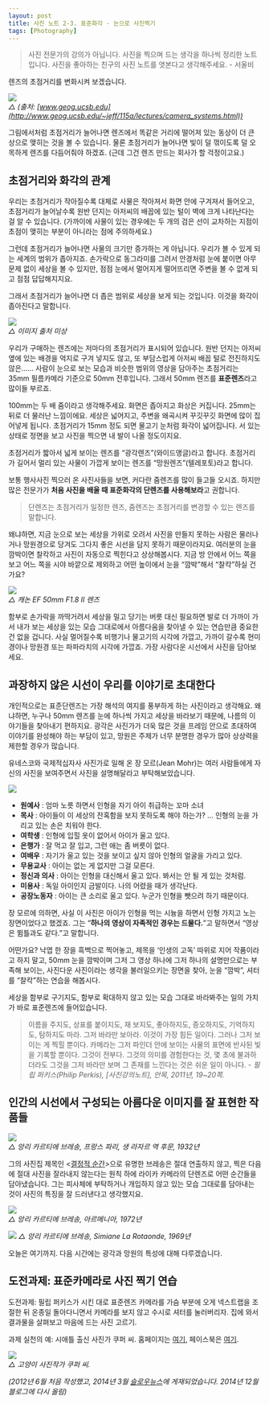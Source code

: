 ```yaml
---
layout: post
title: 사진 노트 2-3. 표준화각 - 눈으로 사진찍기
tags: [Photography] 
---
```


> 사진 전문가의 강의가 아닙니다. 사진을 찍으며 드는 생각을 하나씩 정리한 노트입니다. 사진을 좋아하는 친구의 사진 노트를 엿본다고 생각해주세요. - 서울비

렌즈의 초점거리를 변화시켜 보겠습니다.

![](https://lh5.googleusercontent.com/-Tk7yPoJ66PE/VIprsO-2pSI/AAAAAAABTd4/n3ZjKxq8Ee4/s0/01.jpg)   
*△ (출처: [www.geog.ucsb.edu](http://www.geog.ucsb.edu/~jeff/115a/lectures/camera_systems.html))*

그림에서처럼 초점거리가 늘어나면 렌즈에서 똑같은 거리에 떨어져 있는 동상이 더 큰 상으로 맺히는 것을 볼 수 있습니다. 물론 초점거리가 늘어나면 빛이 덜 꺾이도록 덜 오목하게 렌즈를 다듬어줘야 하겠죠. (근데 그건 렌즈 만드는 회사가 할 걱정이고요.)

<div id="toc"><p class="toc_title"></p></div>

## 초점거리와 화각의 관계

우리는 초점거리가 작아질수록 대체로 사물은 작아져서 화면 안에 구겨져서 들어오고, 초점거리가 늘어날수록 원반 던지는 아저씨의 배꼽에 있는 털이 벽에 크게 나타난다는 걸 알 수 있습니다. (가까이에 사물이 있는 경우에는 두 개의 검은 선이 교차하는 지점이 초점이 맺히는 부분이 아니라는 점에 주의하세요.)

그런데 초점거리가 늘어나면 사물의 크기만 증가하는 게 아닙니다. 우리가 볼 수 있게 되는 세계의 범위가 좁아지죠. 손가락으로 동그라미를 그려서 안경처럼 눈에 붙이면 아무 문제 없이 세상을 볼 수 있지만, 점점 눈에서 멀어지게 떨어뜨리면 주변을 볼 수 없게 되고 점점 답답해지지요.

그래서 초점거리가 늘어나면 더 좁은 범위로 세상을 보게 되는 것입니다. 이것을 화각이 좁아진다고 말합니다.

![](https://lh6.googleusercontent.com/-qwlTjM9aa5I/VIprul5ZsII/AAAAAAABTeA/sPcQ86JhbYY/s0/02.jpg)   
*△ 이미지 출처 미상*

우리가 구매하는 렌즈에는 저마다의 초점거리가 표시되어 있습니다. 원반 던지는 아저씨 옆에 있는 배경을 억지로 구겨 넣지도 않고, 또 부담스럽게 아저씨 배꼽 털로 전진하지도 않은…… 사람이 눈으로 보는 모습과 비슷한 범위의 영상을 담아주는 초점거리는 35mm 필름카메라 기준으로 50mm 전후입니다. 그래서 50mm 렌즈를 **표준렌즈**라고 많이들 부르죠.

100mm는 두 배 줌이라고 생각해주세요. 화면은 좁아지고 화상은 커집니다. 25mm는 뒤로 더 물러난 느낌이에요. 세상은 넓어지고, 주변을 왜곡시켜 꾸깃꾸깃 화면에 많이 집어넣게 됩니다. 초점거리가 15mm 정도 되면 물고기 눈처럼 화각이 넓어집니다. 서 있는 상태로 정면을 보고 사진을 찍으면 내 발이 나올 정도이지요.

초점거리가 짧아서 넓게 보이는 렌즈를 “광각렌즈”(와이드앵글)라고 합니다. 초점거리가 길어서 멀리 있는 사물이 가깝게 보이는 렌즈를 “망원렌즈”(텔레포토)라고 합니다.

보통 행사사진 찍으러 온 사진사들을 보면, 커다란 줌렌즈를 많이 들고들 오시죠. 하지만 많은 전문가가 **처음 사진을 배울 때 표준화각의 단렌즈를 사용해보라**고 권합니다.

> 단렌즈는 초점거리가 일정한 렌즈, 줌렌즈는 초점거리를 변경할 수 있는 렌즈를 말합니다.

왜냐하면, 지금 눈으로 보는 세상을 가위로 오려서 사진을 만들지 못하는 사람은 물러나거나 망원경으로 당겨도 그다지 좋은 시선을 담지 못하기 때문이라지요. 여러분의 눈을 깜박이면 찰칵하고 사진이 자동으로 찍힌다고 상상해봅시다. 지금 방 안에서 어느 쪽을 보고 어느 쪽을 시야 바깥으로 제외하고 어떤 높이에서 눈을 “깜박”해서 “찰칵”하실 건가요?

![](https://lh3.googleusercontent.com/-QUPVMnM3_8w/VIpryIhIHZI/AAAAAAABTeI/BE6GKrq9x6U/s0/03.jpg)   
*△ 캐논 EF 50mm F1.8 II 렌즈*

함부로 손가락을 까딱거려서 세상을 밀고 당기는 버릇 대신 필요하면 발로 더 가까이 가서 내가 보는 세상을 있는 모습 그대로에서 아름다움을 찾아낼 수 있는 연습만큼 중요한 건 없을 겁니다. 사실 멀어질수록 비행기나 물고기의 시각에 가깝고, 가까이 갈수록 현미경이나 망원경 또는 파파라치의 시각에 가깝죠. 가장 사람다운 시선에서 사진을 담아보세요.

## 과장하지 않은 시선이 우리를 이야기로 초대한다

개인적으로는 표준단렌즈는 가장 해석의 여지를 풍부하게 하는 사진이라고 생각해요. 왜냐하면, 누구나 50mm 렌즈를 눈에 하나씩 가지고 세상을 바라보기 때문에, 나름의 이야기들을 찾아내기 편하지요. 광각은 사진가가 더욱 많은 것을 프레임 안으로 초대하여 이야기를 완성해야 하는 부담이 있고, 망원은 주제가 너무 분명한 경우가 많아 상상력을 제한할 경우가 많습니다.

유네스코와 국제적십자사 사진가로 일해 온 장 모르(Jean Mohr)는 여러 사람들에게 자신의 사진을 보여주면서 사진을 설명해달라고 부탁해보았습니다.

![](https://lh5.googleusercontent.com/-PfKqQxmBX8M/VIpr0awVBuI/AAAAAAABTeQ/blNtR-plzbE/s0/04.jpg)


- **원예사** : 엄마 노릇 하면서 인형을 자기 아이 취급하는 꼬마 소녀
- **목사** : 아이들이 이 세상의 잔혹함을 보지 못하도록 해야 하는가? … 인형의 눈을 가리고 있는 손은 치워야 한다.
- **여학생** : 인형에 입힐 옷이 없어서 아이가 울고 있다.
- **은행가** : 잘 먹고 잘 입고, 그런 애는 좀 버릇이 없다.
- **여배우** : 자기가 울고 있는 것을 보이고 싶지 않아 인형의 얼굴을 가리고 있다.
- **무용교사** : 아이는 없는 게 없지만 그걸 모른다.
- **정신과 의사** : 아이는 인형을 대신해서 울고 있다. 봐서는 안 될 게 있는 것처럼.
- **미용사** : 독일 아이인지 금발이다. 나의 어렸을 때가 생각난다.
- **공장노동자** : 아이는 큰 소리로 울고 있다. 누군가 인형을 뺏으려 하기 때문이다.

장 모르에 의하면, 사실 이 사진은 아이가 인형을 먹는 시늉을 하면서 인형 가지고 노는 장면이었다고 했겠죠. 그는 “**하나의 영상이 자족적인 경우는 드물다.**”고 말하면서 “영상은 뜀틀과도 같다.”고 말합니다.

어떤가요? 낙엽 한 장을 흑백으로 찍어놓고, 제목을 ‘인생의 고독’ 따위로 지어 작품이라고 하지 말고, 50mm 눈을 깜박이며 그저 그 영상 하나에 그저 하나의 설명만으로는 부족해 보이는, 사진다운 사진이라는 생각을 불러일으키는 장면을 찾아, 눈을 “깜박”, 셔터를 “찰칵”하는 연습을 해봅시다.

세상을 함부로 구기지도, 함부로 확대하지 않고 있는 모습 그대로 바라봐주는 일의 가치가 바로 표준렌즈에 들어있습니다.

>이름을 주지도, 상표를 붙이지도, 재 보지도, 좋아하지도, 증오하지도, 기억하지도, 탐하지도 마라. 그저 바라만 보아라. 이것이 가장 힘든 일이다. 그러나 그저 보이는 게 찍힐 뿐이다. 카메라는 그저 파인더 안에 보이는 사물의 표면에 반사된 빛을 기록할 뿐이다. 그것이 전부다. 그것의 의미를 경험한다는 것, 몇 초에 불과하더라도 그것을 그저 바라만 보며 그 존재를 느낀다는 것은 쉬운 일이 아니다.
*\- 필립 퍼키스(Philip Perkis), [사진강의노트], 안목, 2011년, 19~20쪽.*

## 인간의 시선에서 구성되는 아름다운 이미지를 잘 표현한 작품들

![](https://lh5.googleusercontent.com/-CNVRCjq64_Q/VIpr2tFUFZI/AAAAAAABTeY/986Wuq_vbLw/s0/05.jpg)   
*△ 앙리 카르티에 브레송, 프랑스 파리, 생 라자르 역 후문, 1932년*

그의 사진집 제목인 <[결정적 순간](http://www.amazon.com/The-decisive-moment-Henri-Cartier-Bresson/dp/B0006EUM12)>으로 유명한 브레송은 절대 연출하지 않고, 찍은 다음에 절대 사진을 잘라내지 않는다는 원칙 하에 라이카 카메라의 단렌즈로 어떤 순간들을 담아냈습니다. 그는 피사체에 부탁하거나 개입하지 않고 있는 모습 그대로를 담아내는 것이 사진의 특징을 잘 드러낸다고 생각했지요.


![](https://lh5.googleusercontent.com/-ixtvfwZi5cc/VIpr5mNwhlI/AAAAAAABTeg/O7FWaqV72wQ/s0/06.jpg)   
*△ 앙리 카르티에 브레송, 아르메니아, 1972년*


![](https://lh3.googleusercontent.com/-G1d2YHZroGQ/VIpr8d7vkRI/AAAAAAABTeo/yYZ3CKwfrmA/s0/07.jpg)
*△ 앙리 카르티에 브레송, Simi­ane La Rotaonde, 1969년*

오늘은 여기까지. 다음 시간에는 광각과 망원의 특성에 대해 다루겠습니다.

## 도전과제: 표준카메라로 사진 찍기 연습

도전과제: 필립 퍼키스가 시킨 대로 표준렌즈 카메라를 가슴 부분에 오게 넥스트랩을 조절한 뒤 온종일 돌아다니면서 카메라를 보지 않고 수시로 셔터를 눌러버리자. 집에 와서 결과물을 살펴보고 마음에 드는 사진 고르기.

과제 실천의 예: 시애틀 출신 사진가 쿠퍼 씨. 홈페이지는 [여기](http://www.photographercat.com/), 페이스북은 [여기](https://www.facebook.com/photographercat).

![](https://lh6.googleusercontent.com/-AdLWw42j8VA/VIpsEEKT8iI/AAAAAAABTew/sw1oZc2b-Q4/s0/08.jpg)   
*△ 고양이 사진작가 쿠퍼 씨.*

*(2012년 6월 처음 작성했고, 2014년 3월 [슬로우뉴스](http://slownews.kr/20892)에 게재되었습니다. 2014년 12월 블로그에 다시 올림)*

